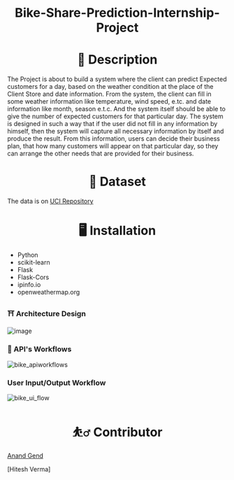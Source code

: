<h1 align="center">Bike-Share-Prediction-Internship-Project</h1>
    


<h1 align="center">📝 Description</h1>

The Project is about to build a system where the client can predict Expected customers for a day, based on the weather condition at the place of the Client Store and date information. From the system, the client can fill in some weather information like temperature, wind speed, e.tc. and date information like month, season e.t.c. And the system itself should be able to give the number of expected customers for that particular day. The system is designed in such a way that if the user did not fill in any information by himself, then the system will capture all necessary information by itself and produce the result.  From this information, users can decide their business plan, that how many customers will appear on that particular day, so they can arrange the other needs that are provided for their business.




<h1 align="center">🏉 Dataset</h1>

The data is on [UCI Repository](https://archive.ics.uci.edu/ml/datasets/Bike+Sharing+Dataset)

<h1 align="center">🖥️ Installation</h1>

* Python
* scikit-learn
* Flask
* Flask-Cors
* ipinfo.io
* openweathermap.org

### ⛩ Architecture Design

![image](https://user-images.githubusercontent.com/85347886/137850083-f52b50ef-770a-4092-b259-a486980fd49a.png)

### 🎇 API's Workflows

![bike_apiworkflows](https://user-images.githubusercontent.com/85347886/137850454-e128249d-88a5-4822-9a42-7d299bf63bb4.png)

### User Input/Output Workflow

![bike_ui_flow](https://user-images.githubusercontent.com/85347886/137850655-735137e3-f5b7-420a-ac8d-fe549e051970.png)





<h1 align="center">⛹️‍♂️ Contributor</h1>

[Anand Gend](https://www.linkedin.com/feed/)

[Hitesh Verma]






